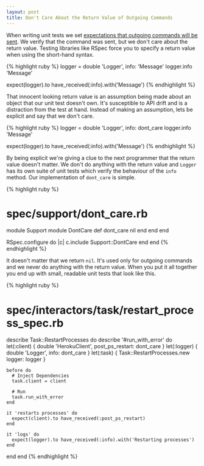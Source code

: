 ```yaml
---
layout: post
title: Don't Care About the Return Value of Outgoing Commands
---
```


When writing unit tests we set [expectations that outgoing commands will be sent](https://speakerdeck.com/skmetz/magic-tricks-of-testing-railsconf). We verify that the command was sent, but we don't care about the return value. Testing libraries like RSpec force you to specify a return value when using the short-hand syntax.

{% highlight ruby %}
logger = double 'Logger', info: 'Message'
logger.info 'Message'

expect(logger).to have_received(:info).with('Message')
{% endhighlight %}

That innocent looking return value is an assumption being made about an object that our unit test doesn't own. It's susceptible to API drift and is a distraction from the test at hand. Instead of making an assumption, lets be explicit and say that we don't care.

{% highlight ruby %}
logger = double 'Logger', info: dont_care
logger.info 'Message'

expect(logger).to have_received(:info).with('Message')
{% endhighlight %}

By being explicit we're giving a clue to the next programmer that the return value doesn't matter. We don't do anything with the return value and `Logger` has its own suite of unit tests which verify the behaviour of the `info` method. Our implementation of `dont_care` is simple.

{% highlight ruby %}
# spec/support/dont_care.rb
module Support
  module DontCare
    def dont_care
        nil
      end
    end
  end

  RSpec.configure do |c|
    c.include Support::DontCare
  end
end
{% endhighlight %}

It doesn't matter that we return `nil`. It's used only for outgoing commands and we never do anything with the return value. When you put it all together you end up with small, readable unit tests that look like this.

{% highlight ruby %}
# spec/interactors/task/restart_process_spec.rb
describe Task::RestartProcesses do
  describe '#run_with_error' do
    let(:client) { double 'HerokuClient', post_ps_restart: dont_care }
    let(:logger) { double 'Logger', info: dont_care }
    let(:task)   { Task::RestartProcesses.new logger: logger }

    before do
      # Inject Dependencies
      task.client = client

      # Run
      task.run_with_error
    end

    it 'restarts processes' do
      expect(client).to have_received(:post_ps_restart)
    end

    it 'logs' do
      expect(logger).to have_received(:info).with('Restarting processes')
    end
  end
end
{% endhighlight %}
